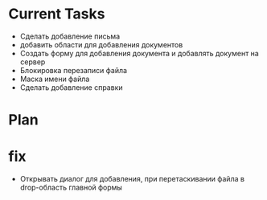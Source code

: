 # Current Tasks

- Сделать добавление письма
- добавить области для добавления документов
- Создать форму для добавления документа и добавлять документ на сервер
- Блокировка перезаписи файла
- Маска имени файла
- Сделать добавление справки

# Plan

# fix

- Открывать диалог для добавления, при перетаскивании файла в drop-область главной формы